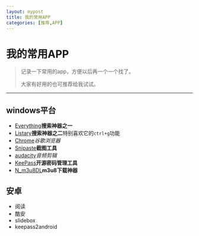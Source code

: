 ```yaml
---
layout: mypost
title: 我的常用APP
categories: [推荐,APP]
---
```

# 我的常用APP
> 记录一下常用的app，方便以后再一个一个找了。
>
> 大家有好用的也可推荐给我试试。
-----
## windows平台
- [Everything]()**搜索神器之一**
- [Listary]()**搜索神器之二**特别喜欢它的`ctrl+g`功能
- [Chrome]()*谷歌浏览器*
- [Snipaste]()**截图工具**
- [audacity]()*音频剪辑*
- [KeePass]()**开源密码管理工具**
- [N_m3u8DL]()**m3u8下载神器**

## 安卓

- 阅读
- 酷安
- slidebox
- keepass2android
